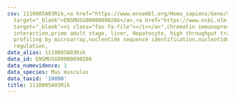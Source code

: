 ```yaml
---
csv: 1110005A03Rik,<a href="https://www.ensembl.org/Homo_sapiens/Gene/Summary?db=core;g=ENSMUSG00000090266"
  target="_blank">ENSMUSG00000090266</a>,<a href="https://www.ncbi.nlm.nih.gov/pubmed/23834426"
  target="_blank"><i class="fas fa-file"></i></a>",chromatin immunoprecipitation assay,direct
  interaction,prime adult stage, liver, Hepatocyte, high throughput transcription
  profiling by microarray,nucleotide sequence identification,nucleotide sequence identification,transcriptional
  regulation,
data_alias: 1110005A03Rik
data_id: ENSMUSG00000090266
data_numevidence: 1
data_species: Mus musculus
data_taxid: '10090'
title: 1110005A03Rik
---
```


